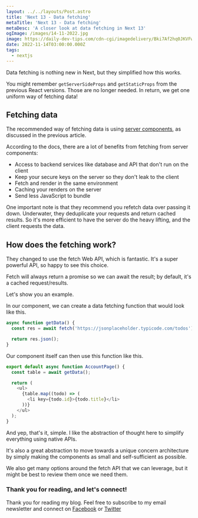 ```yaml
---
layout: ../../layouts/Post.astro
title: 'Next 13 - Data fetching'
metaTitle: 'Next 13 - Data fetching'
metaDesc: 'A closer look at data fetching in Next 13'
ogImage: /images/14-11-2022.jpg
image: https://daily-dev-tips.com/cdn-cgi/imagedelivery/Bki7Af2hq0JKVFw1XYYMQg/cff08d39-e8e0-40c5-5f50-dec26a811c00
date: 2022-11-14T03:00:00.000Z
tags:
  - nextjs
---
```


Data fetching is nothing new in Next, but they simplified how this works.

You might remember `getServerSideProps` and `getStaticProps` from the previous React versions. Those are no longer needed. In return, we get one uniform way of fetching data!

## Fetching data

The recommended way of fetching data is using [server components](https://daily-dev-tips.com/posts/next-13-sever-and-client-components/), as discussed in the previous article.

According to the docs, there are a lot of benefits from fetching from server components:

- Access to backend services like database and API that don't run on the client
- Keep your secure keys on the server so they don't leak to the client
- Fetch and render in the same environment
- Caching your renders on the server
- Send less JavaScript to bundle

One important note is that they recommend you refetch data over passing it down.
Underwater, they deduplicate your requests and return cached results.
So it's more efficient to have the server do the heavy lifting, and the client requests the data.

## How does the fetching work?

They changed to use the fetch Web API, which is fantastic. It's a super powerful API, so happy to see this choice.

Fetch will always return a promise so we can await the result; by default, it's a cached request/results.

Let's show you an example.

In our component, we can create a data fetching function that would look like this.

```js
async function getData() {
  const res = await fetch('https://jsonplaceholder.typicode.com/todos');

  return res.json();
}
```

Our component itself can then use this function like this.

```js
export default async function AccountPage() {
  const table = await getData();

  return (
    <ul>
      {table.map((todo) => (
        <li key={todo.id}>{todo.title}</li>
      ))}
    </ul>
  );
}
```

And yep, that's it, simple.
I like the abstraction of thought here to simplify everything using native APIs.

It's also a great abstraction to move towards a unique concern architecture by simply making the components as small and self-sufficient as possible.

We also get many options around the fetch API that we can leverage, but it might be best to review them once we need them.

### Thank you for reading, and let's connect!

Thank you for reading my blog. Feel free to subscribe to my email newsletter and connect on [Facebook](https://www.facebook.com/DailyDevTipsBlog) or [Twitter](https://twitter.com/DailyDevTips1)
